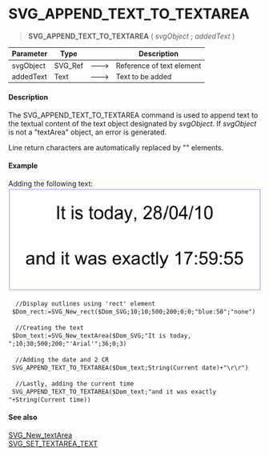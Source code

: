 # SVG_APPEND_TEXT_TO_TEXTAREA

>**SVG_APPEND_TEXT_TO_TEXTAREA** ( *svgObject* ; *addedText* )

| Parameter | Type |  | Description |
| --- | --- | --- | --- |
| svgObject | SVG_Ref | &#x1F852; | Reference of text element |
| addedText | Text | &#x1F852; | Text to be added |



#### Description 

The SVG\_APPEND\_TEXT\_TO\_TEXTAREA command is used to append text to the textual content of the text object designated by *svgObject*. If *svgObject* is not a "textArea" object, an error is generated. 

Line return characters are automatically replaced by "<tbreak/>" elements. 

#### Example 

Adding the following text:  
![](../images/pict359222.en.png)

```4d
  //Display outlines using 'rect' element
 $Dom_rect:=SVG_New_rect($Dom_SVG;10;10;500;200;0;0;"blue:50";"none")
 
  //Creating the text
 $Dom_text:=SVG_New_textArea($Dom_SVG;"It is today, ";10;30;500;200;"'Arial'";36;0;3)
 
  //Adding the date and 2 CR
 SVG_APPEND_TEXT_TO_TEXTAREA($Dom_text;String(Current date)+"\r\r")
 
  //Lastly, adding the current time
 SVG_APPEND_TEXT_TO_TEXTAREA($Dom_text;"and it was exactly "+String(Current time))
```

#### See also 

[SVG\_New\_textArea](SVG%5FNew%5FtextArea.md)  
[SVG\_SET\_TEXTAREA\_TEXT](SVG%5FSET%5FTEXTAREA%5FTEXT.md)  